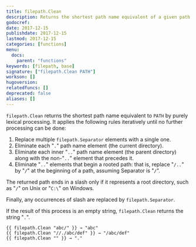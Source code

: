 ```yaml
---
title: filepath.Clean
description: Returns the shortest path name equivalent of a given path.
godocref:
date: 2017-12-15
publishdate: 2017-12-15
lastmod: 2017-12-15
categories: [functions]
menu:
  docs:
    parent: "functions"
keywords: [filepath, base]
signature: ["filepath.Clean PATH"]
workson: []
hugoversion:
relatedfuncs: []
deprecated: false
aliases: []
---
```


`filepath.Clean` returns the shortest path name equivalent to `PATH` by purely lexical processing.
It applies the following rules iteratively until no further processing can be done:

1. Replace multiple `filepath.Separator` elements with a single one.
2. Eliminate each "`.`" path name element (the current directory).
3. Eliminate each inner "`..`" path name element (the parent directory)
   along with the non-"`..`" element that precedes it.
4. Eliminate "`..`" elements that begin a rooted path:
   that is, replace "`/..`" by "`/`" at the beginning of a path,
   assuming Separator is "`/`".

The returned path ends in a slash only if it represents a root directory,
such as "`/`" on Unix or "`C:\`" on Windows.

Finally, any occurrences of slash are replaced by `filepath.Separator`.

If the result of this process is an empty string, `filepath.Clean` returns the string "`.`".

    {{ filepath.Clean "abc/" }} → "abc"
    {{ filepath.Clean "//./abc/def" }} → "/abc/def"
    {{ filepath.Clean "" }} → "."
